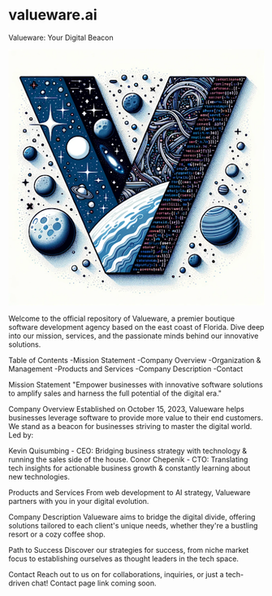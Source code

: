 # valueware.ai

Valueware: Your Digital Beacon

![Valueware Logo](./public/valuewarelogo.png)

Welcome to the official repository of Valueware, a premier boutique software development agency based on the east coast of Florida. Dive deep into our mission, services, and the passionate minds behind our innovative solutions.

Table of Contents
-Mission Statement
-Company Overview
-Organization & Management
-Products and Services
-Company Description
-Contact

Mission Statement
"Empower businesses with innovative software solutions to amplify sales and harness the full potential of the digital era."

Company Overview
Established on October 15, 2023, Valueware helps businesses leverage software to provide more value to their end customers. We stand as a beacon for businesses striving to master the digital world. Led by:

Kevin Quisumbing - CEO: Bridging business strategy with technology & running the sales side of the house.
Conor Chepenik - CTO: Translating tech insights for actionable business growth & constantly learning about new technologies.

Products and Services
From web development to AI strategy, Valueware partners with you in your digital evolution. 

Company Description
Valueware aims to bridge the digital divide, offering solutions tailored to each client's unique needs, whether they're a bustling resort or a cozy coffee shop.

Path to Success
Discover our strategies for success, from niche market focus to establishing ourselves as thought leaders in the tech space.

Contact
Reach out to us on for collaborations, inquiries, or just a tech-driven chat! Contact page link coming soon.